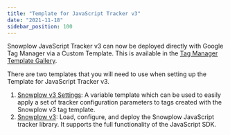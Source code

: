 ```yaml
---
title: "Template for JavaScript Tracker v3"
date: "2021-11-18"
sidebar_position: 100
---
```


Snowplow JavaScript Tracker v3 can now be deployed directly with Google Tag Manager via a Custom Template. This is available in the [Tag Manager Template Gallery](https://tagmanager.google.com/gallery/#/owners/snowplow/templates/snowplow-gtm-tag-template-v3).

There are two templates that you will need to use when setting up the Template for JavaScript Tracker v3.

1. [Snowplow v3 Settings](https://tagmanager.google.com/gallery/#/owners/snowplow/templates/snowplow-gtm-variable-template-v3):
  A variable template which can be used to easily apply a set of tracker configuration parameters to tags created with the Snowplow v3 tag template.
2. [Snowplow v3](https://tagmanager.google.com/gallery/#/owners/snowplow/templates/snowplow-gtm-tag-template-v3):
  Load, configure, and deploy the Snowplow JavaScript tracker library. It supports the full functionality of the JavaScript SDK.
